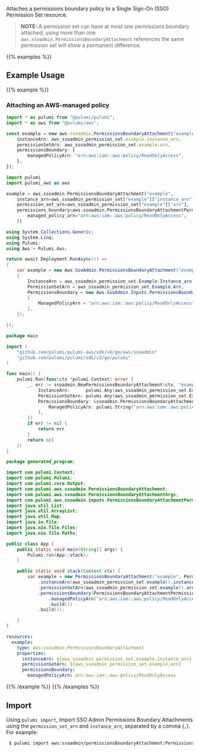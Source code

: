Attaches a permissions boundary policy to a Single Sign-On (SSO) Permission Set resource.

> **NOTE:** A permission set can have at most one permissions boundary attached; using more than one `aws.ssoadmin.PermissionsBoundaryAttachment` references the same permission set will show a permanent difference.

{{% examples %}}
## Example Usage
{{% example %}}
### Attaching an AWS-managed policy

```typescript
import * as pulumi from "@pulumi/pulumi";
import * as aws from "@pulumi/aws";

const example = new aws.ssoadmin.PermissionsBoundaryAttachment("example", {
    instanceArn: aws_ssoadmin_permission_set.example.instance_arn,
    permissionSetArn: aws_ssoadmin_permission_set.example.arn,
    permissionsBoundary: {
        managedPolicyArn: "arn:aws:iam::aws:policy/ReadOnlyAccess",
    },
});
```
```python
import pulumi
import pulumi_aws as aws

example = aws.ssoadmin.PermissionsBoundaryAttachment("example",
    instance_arn=aws_ssoadmin_permission_set["example"]["instance_arn"],
    permission_set_arn=aws_ssoadmin_permission_set["example"]["arn"],
    permissions_boundary=aws.ssoadmin.PermissionsBoundaryAttachmentPermissionsBoundaryArgs(
        managed_policy_arn="arn:aws:iam::aws:policy/ReadOnlyAccess",
    ))
```
```csharp
using System.Collections.Generic;
using System.Linq;
using Pulumi;
using Aws = Pulumi.Aws;

return await Deployment.RunAsync(() => 
{
    var example = new Aws.SsoAdmin.PermissionsBoundaryAttachment("example", new()
    {
        InstanceArn = aws_ssoadmin_permission_set.Example.Instance_arn,
        PermissionSetArn = aws_ssoadmin_permission_set.Example.Arn,
        PermissionsBoundary = new Aws.SsoAdmin.Inputs.PermissionsBoundaryAttachmentPermissionsBoundaryArgs
        {
            ManagedPolicyArn = "arn:aws:iam::aws:policy/ReadOnlyAccess",
        },
    });

});
```
```go
package main

import (
	"github.com/pulumi/pulumi-aws/sdk/v6/go/aws/ssoadmin"
	"github.com/pulumi/pulumi/sdk/v3/go/pulumi"
)

func main() {
	pulumi.Run(func(ctx *pulumi.Context) error {
		_, err := ssoadmin.NewPermissionsBoundaryAttachment(ctx, "example", &ssoadmin.PermissionsBoundaryAttachmentArgs{
			InstanceArn:      pulumi.Any(aws_ssoadmin_permission_set.Example.Instance_arn),
			PermissionSetArn: pulumi.Any(aws_ssoadmin_permission_set.Example.Arn),
			PermissionsBoundary: &ssoadmin.PermissionsBoundaryAttachmentPermissionsBoundaryArgs{
				ManagedPolicyArn: pulumi.String("arn:aws:iam::aws:policy/ReadOnlyAccess"),
			},
		})
		if err != nil {
			return err
		}
		return nil
	})
}
```
```java
package generated_program;

import com.pulumi.Context;
import com.pulumi.Pulumi;
import com.pulumi.core.Output;
import com.pulumi.aws.ssoadmin.PermissionsBoundaryAttachment;
import com.pulumi.aws.ssoadmin.PermissionsBoundaryAttachmentArgs;
import com.pulumi.aws.ssoadmin.inputs.PermissionsBoundaryAttachmentPermissionsBoundaryArgs;
import java.util.List;
import java.util.ArrayList;
import java.util.Map;
import java.io.File;
import java.nio.file.Files;
import java.nio.file.Paths;

public class App {
    public static void main(String[] args) {
        Pulumi.run(App::stack);
    }

    public static void stack(Context ctx) {
        var example = new PermissionsBoundaryAttachment("example", PermissionsBoundaryAttachmentArgs.builder()        
            .instanceArn(aws_ssoadmin_permission_set.example().instance_arn())
            .permissionSetArn(aws_ssoadmin_permission_set.example().arn())
            .permissionsBoundary(PermissionsBoundaryAttachmentPermissionsBoundaryArgs.builder()
                .managedPolicyArn("arn:aws:iam::aws:policy/ReadOnlyAccess")
                .build())
            .build());

    }
}
```
```yaml
resources:
  example:
    type: aws:ssoadmin:PermissionsBoundaryAttachment
    properties:
      instanceArn: ${aws_ssoadmin_permission_set.example.instance_arn}
      permissionSetArn: ${aws_ssoadmin_permission_set.example.arn}
      permissionsBoundary:
        managedPolicyArn: arn:aws:iam::aws:policy/ReadOnlyAccess
```
{{% /example %}}
{{% /examples %}}

## Import

Using `pulumi import`, import SSO Admin Permissions Boundary Attachments using the `permission_set_arn` and `instance_arn`, separated by a comma (`,`). For example:

```sh
 $ pulumi import aws:ssoadmin/permissionsBoundaryAttachment:PermissionsBoundaryAttachment example arn:aws:sso:::permissionSet/ssoins-2938j0x8920sbj72/ps-80383020jr9302rk,arn:aws:sso:::instance/ssoins-2938j0x8920sbj72
```
 